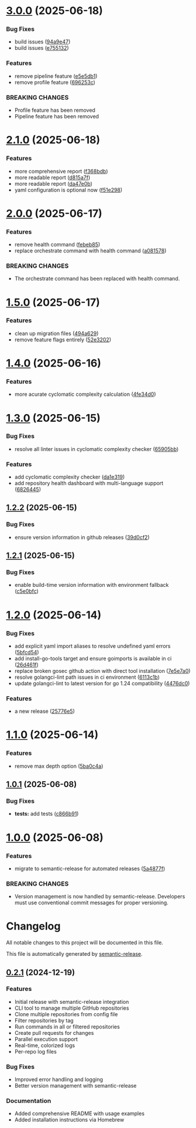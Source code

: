 # [3.0.0](https://github.com/codcod/repos/compare/v2.1.0...v3.0.0) (2025-06-18)


### Bug Fixes

* build issues ([94a9e47](https://github.com/codcod/repos/commit/94a9e47253a89dd71041d28529809427d11442df))
* build issues ([e755132](https://github.com/codcod/repos/commit/e755132d4f1fac4c3aebfafaf1d72455c43a28a7))


### Features

* remove pipeline feature ([e5e5db1](https://github.com/codcod/repos/commit/e5e5db11444becaa5768ad5fbfe7519ba7b9ad27))
* remove profile feature ([696253c](https://github.com/codcod/repos/commit/696253cab0f397e10b9c8b58f22ff6f37c7aa081))


### BREAKING CHANGES

* Profile feature has been removed
* Pipeline feature has been removed

# [2.1.0](https://github.com/codcod/repos/compare/v2.0.0...v2.1.0) (2025-06-18)


### Features

* more comprehensive report ([f368bdb](https://github.com/codcod/repos/commit/f368bdbd6e01a1dc17e1238e2bf17c50cd32cd82))
* more readable report ([d815a7f](https://github.com/codcod/repos/commit/d815a7f4b461dba5affba81f263fd7af4df2e5f7))
* more readable report ([da47e0b](https://github.com/codcod/repos/commit/da47e0b74bdfd262cab45b9fe54a947963017055))
* yaml configuration is optional now ([f51e298](https://github.com/codcod/repos/commit/f51e298b8849a2522811e829c9e9dee2a899537d))

# [2.0.0](https://github.com/codcod/repos/compare/v1.5.0...v2.0.0) (2025-06-17)


### Features

* remove health command ([febeb85](https://github.com/codcod/repos/commit/febeb85ebee81d748245aff5a64efbcacc7cb89e))
* replace orchestrate command with health command ([a081578](https://github.com/codcod/repos/commit/a08157816c0bc62c21573c7820ff1a86e3bb91d2))


### BREAKING CHANGES

* The orchestrate command has been replaced with health command.

# [1.5.0](https://github.com/codcod/repos/compare/v1.4.0...v1.5.0) (2025-06-17)


### Features

* clean up migration files ([494a629](https://github.com/codcod/repos/commit/494a6293e3b42230d86859102b1b80403c94044a))
* remove feature flags entirely ([52e3202](https://github.com/codcod/repos/commit/52e32026f5abb413b4347dcc8b6bd8b57ec29efd))

# [1.4.0](https://github.com/codcod/repos/compare/v1.3.0...v1.4.0) (2025-06-16)


### Features

* more acurate cyclomatic complexity calculation ([4fe34d0](https://github.com/codcod/repos/commit/4fe34d078c2694cfac89ac801e190d94ba5417c6))

# [1.3.0](https://github.com/codcod/repos/compare/v1.2.2...v1.3.0) (2025-06-15)


### Bug Fixes

* resolve all linter issues in cyclomatic complexity checker ([65905bb](https://github.com/codcod/repos/commit/65905bbeb79964cb852062dcd59338924ffe1b91))


### Features

* add cyclomatic complexity checker ([da1e319](https://github.com/codcod/repos/commit/da1e31933917c067fde5cbcb6feec5aeee4c1bef))
* add repository health dashboard with multi-language support ([6826445](https://github.com/codcod/repos/commit/6826445cee93bd3341a720b9e7a74c6e5945af8a))

## [1.2.2](https://github.com/codcod/repos/compare/v1.2.1...v1.2.2) (2025-06-15)


### Bug Fixes

* ensure version information in github releases ([39d0cf2](https://github.com/codcod/repos/commit/39d0cf25dd7df359a8035d1be74156dd57dbc1ab))

## [1.2.1](https://github.com/codcod/repos/compare/v1.2.0...v1.2.1) (2025-06-15)


### Bug Fixes

* enable build-time version information with environment fallback ([c5e0bfc](https://github.com/codcod/repos/commit/c5e0bfc476b2eff1cf625bec971f0ad24dfe841f))

# [1.2.0](https://github.com/codcod/repos/compare/v1.1.0...v1.2.0) (2025-06-14)


### Bug Fixes

* add explicit yaml import aliases to resolve undefined yaml errors ([5bfcd54](https://github.com/codcod/repos/commit/5bfcd54b5bdc20607c01c642cacb584ffd74778f))
* add install-go-tools target and ensure goimports is available in ci ([26d461f](https://github.com/codcod/repos/commit/26d461ffc2a40b44049153adbf94735e4ed26847))
* replace broken gosec github action with direct tool installation ([7e5e7a0](https://github.com/codcod/repos/commit/7e5e7a0c7e1794d5627f22e7ada7bcd260d91400))
* resolve golangci-lint path issues in ci environment ([6113c1b](https://github.com/codcod/repos/commit/6113c1b10e4e000ee987824db4145f8367ee17df))
* update golangci-lint to latest version for go 1.24 compatibility ([4476dc0](https://github.com/codcod/repos/commit/4476dc04fa491f8d1c0f7cd6b76c1fd07dcc8a2f))


### Features

* a new release ([25776e5](https://github.com/codcod/repos/commit/25776e56b5e096c27d07afc66d70df9d0c23a45d))

# [1.1.0](https://github.com/codcod/repos/compare/v1.0.1...v1.1.0) (2025-06-14)


### Features

* remove max depth option ([5ba0c4a](https://github.com/codcod/repos/commit/5ba0c4a5624e49f316cc30bf5fad39d71fd55c42))

## [1.0.1](https://github.com/codcod/repos/compare/v1.0.0...v1.0.1) (2025-06-08)


### Bug Fixes

* **tests:** add tests ([c866b91](https://github.com/codcod/repos/commit/c866b91d9ee55130082da682a8b918c876f4b2f4))

# [1.0.0](https://github.com/codcod/repos/compare/v0.2.1...v1.0.0) (2025-06-08)


### Features

* migrate to semantic-release for automated releases ([5a4877f](https://github.com/codcod/repos/commit/5a4877f8521e1ff5b4ba50a8c874bd457598dedb))


### BREAKING CHANGES

* Version management is now handled by semantic-release.
Developers must use conventional commit messages for proper versioning.

# Changelog

All notable changes to this project will be documented in this file.

This file is automatically generated by [semantic-release](https://github.com/semantic-release/semantic-release).

## [0.2.1](https://github.com/codcod/repos/compare/...v0.2.1) (2024-12-19)

### Features

* Initial release with semantic-release integration
* CLI tool to manage multiple GitHub repositories
* Clone multiple repositories from config file
* Filter repositories by tag
* Run commands in all or filtered repositories
* Create pull requests for changes
* Parallel execution support
* Real-time, colorized logs
* Per-repo log files

### Bug Fixes

* Improved error handling and logging
* Better version management with semantic-release

### Documentation

* Added comprehensive README with usage examples
* Added installation instructions via Homebrew
